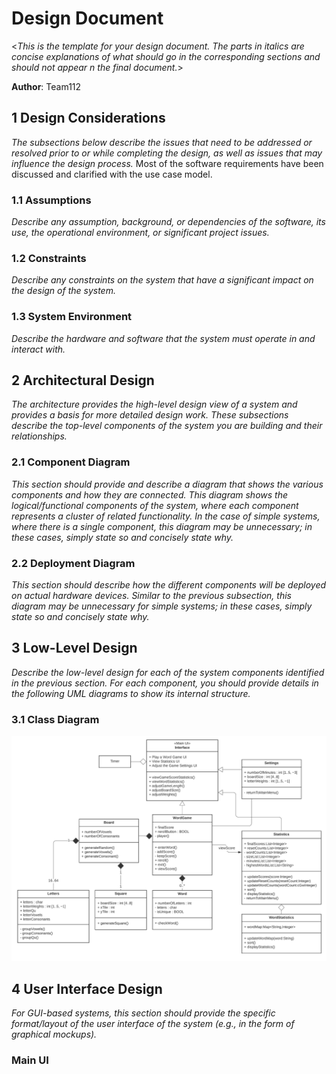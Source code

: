 # Design Document

<*This is the template for your design document. The parts in italics are concise explanations of what should go in the corresponding sections and should not appear n the final document.*>

**Author**: Team112

## 1 Design Considerations

*The subsections below describe the issues that need to be addressed or resolved prior to or while completing the design, as well as issues that may influence the design process.*
Most of the software requirements have been discussed and clarified with the use case model. 

### 1.1 Assumptions

*Describe any assumption, background, or dependencies of the software, its use, the operational environment, or significant project issues.*


### 1.2 Constraints

*Describe any constraints on the system that have a significant impact on the design of the system.*

### 1.3 System Environment

*Describe the hardware and software that the system must operate in and interact with.*

## 2 Architectural Design

*The architecture provides the high-level design view of a system and provides a basis for more detailed design work. These subsections describe the top-level components of the system you are building and their relationships.*

### 2.1 Component Diagram

*This section should provide and describe a diagram that shows the various components and how they are connected. This diagram shows the logical/functional components of the system, where each component represents a cluster of related functionality. In the case of simple systems, where there is a single component, this diagram may be unnecessary; in these cases, simply state so and concisely state why.*

### 2.2 Deployment Diagram

*This section should describe how the different components will be deployed on actual hardware devices. Similar to the previous subsection, this diagram may be unnecessary for simple systems; in these cases, simply state so and concisely state why.*

## 3 Low-Level Design

*Describe the low-level design for each of the system components identified in the previous section. For each component, you should provide details in the following UML diagrams to show its internal structure.*

### 3.1 Class Diagram

![Team Design](../images/TeamDesign.png) 

## 4 User Interface Design
*For GUI-based systems, this section should provide the specific format/layout of the user interface of the system (e.g., in the form of graphical mockups).*

### Main UI

